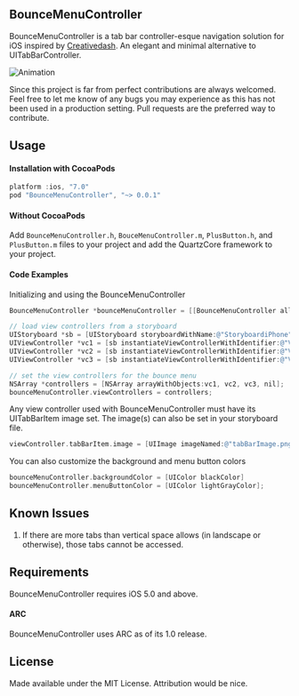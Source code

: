 ## BounceMenuController

BounceMenuController is a tab bar controller-esque navigation solution for iOS inspired by [Creativedash](http://dribbble.com/shots/1248375-Bounce-Menu-CSS). An elegant and minimal alternative to UITabBarController.

![Animation](https://raw.github.com/bvogelzang/BounceMenuController/master/example.gif)

Since this project is far from perfect contributions are always welcomed. Feel free to let me know of any bugs you may experience as this has not been used in a production setting. Pull requests are the preferred way to contribute.

## Usage

#### Installation with CocoaPods

```objective-c
platform :ios, "7.0"
pod "BounceMenuController", "~> 0.0.1"
```

#### Without CocoaPods

Add `BounceMenuController.h`, `BouceMenuController.m`, `PlusButton.h`, and `PlusButton.m` files to your project and add the QuartzCore framework to your project.

#### Code Examples

Initializing and using the BounceMenuController

```objective-c
BounceMenuController *bounceMenuController = [[BounceMenuController alloc] init];

// load view controllers from a storyboard
UIStoryboard *sb = [UIStoryboard storyboardWithName:@"StoryboardiPhone" bundle:nil];
UIViewController *vc1 = [sb instantiateViewControllerWithIdentifier:@"ViewController1"];
UIViewController *vc2 = [sb instantiateViewControllerWithIdentifier:@"ViewController2"];
UIViewController *vc3 = [sb instantiateViewControllerWithIdentifier:@"ViewController3"];

// set the view controllers for the bounce menu
NSArray *controllers = [NSArray arrayWithObjects:vc1, vc2, vc3, nil];
bounceMenuController.viewControllers = controllers;
```

Any view controller used with BounceMenuController must have its UITabBarItem image set. The image(s) can also be set in your storyboard file.

```objective-c
viewController.tabBarItem.image = [UIImage imageNamed:@"tabBarImage.png"];
```

You can also customize the background and menu button colors

```objective-c
bounceMenuController.backgroundColor = [UIColor blackColor]
bounceMenuController.menuButtonColor = [UIColor lightGrayColor];
```

## Known Issues

1. If there are more tabs than vertical space allows (in landscape or otherwise), those tabs cannot be accessed.

## Requirements

BounceMenuController requires iOS 5.0 and above.

#### ARC

BounceMenuController uses ARC as of its 1.0 release.

## License

Made available under the MIT License. Attribution would be nice.

